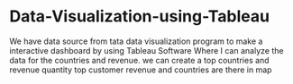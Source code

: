 # Data-Visualization-using-Tableau
We have data source from tata data visualization program to make a interactive dashboard by using Tableau Software Where I can analyze the data for the countries and revenue. we can create a top countries and revenue quantity top customer revenue and countries are there in map
